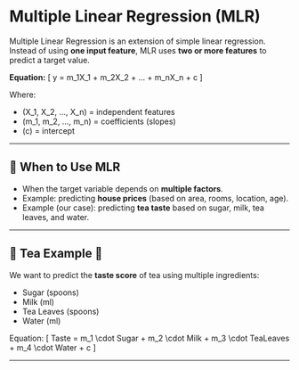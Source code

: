 #  Multiple Linear Regression (MLR)
Multiple Linear Regression is an extension of simple linear regression.  
Instead of using **one input feature**, MLR uses **two or more features** to predict a target value.  

**Equation:**
\[
y = m_1X_1 + m_2X_2 + ... + m_nX_n + c
\]

Where:  
- \(X_1, X_2, ..., X_n\) = independent features  
- \(m_1, m_2, ..., m_n\) = coefficients (slopes)  
- \(c\) = intercept  

---

## 🔹 When to Use MLR
- When the target variable depends on **multiple factors**.  
- Example: predicting **house prices** (based on area, rooms, location, age).  
- Example (our case): predicting **tea taste** based on sugar, milk, tea leaves, and water.  

---

## 🔹 Tea Example 🍵
We want to predict the **taste score** of tea using multiple ingredients:  
- Sugar (spoons)  
- Milk (ml)  
- Tea Leaves (spoons)  
- Water (ml)  

Equation:
\[
Taste = m_1 \cdot Sugar + m_2 \cdot Milk + m_3 \cdot TeaLeaves + m_4 \cdot Water + c
\]

---